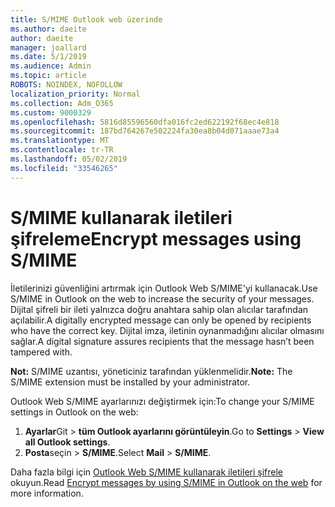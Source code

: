 ```yaml
---
title: S/MIME Outlook web üzerinde
ms.author: daeite
author: daeite
manager: joallard
ms.date: 5/1/2019
ms.audience: Admin
ms.topic: article
ROBOTS: NOINDEX, NOFOLLOW
localization_priority: Normal
ms.collection: Adm_O365
ms.custom: 9000329
ms.openlocfilehash: 5816d85596560dfa016fc2ed622192f68ec4e818
ms.sourcegitcommit: 187bd764267e502224fa30ea8b04d071aaae73a4
ms.translationtype: MT
ms.contentlocale: tr-TR
ms.lasthandoff: 05/02/2019
ms.locfileid: "33546265"
---
```

# <a name="encrypt-messages-using-smime"></a><span data-ttu-id="f7bd3-102">S/MIME kullanarak iletileri şifreleme</span><span class="sxs-lookup"><span data-stu-id="f7bd3-102">Encrypt messages using S/MIME</span></span>

<span data-ttu-id="f7bd3-103">İletilerinizi güvenliğini artırmak için Outlook Web S/MIME'yi kullanacak.</span><span class="sxs-lookup"><span data-stu-id="f7bd3-103">Use S/MIME in Outlook on the web to increase the security of your messages.</span></span> <span data-ttu-id="f7bd3-104">Dijital şifreli bir ileti yalnızca doğru anahtara sahip olan alıcılar tarafından açılabilir.</span><span class="sxs-lookup"><span data-stu-id="f7bd3-104">A digitally encrypted message can only be opened by recipients who have the correct key.</span></span> <span data-ttu-id="f7bd3-105">Dijital imza, iletinin oynanmadığını alıcılar olmasını sağlar.</span><span class="sxs-lookup"><span data-stu-id="f7bd3-105">A digital signature assures recipients that the message hasn’t been tampered with.</span></span>

<span data-ttu-id="f7bd3-106">**Not:** S/MIME uzantısı, yöneticiniz tarafından yüklenmelidir.</span><span class="sxs-lookup"><span data-stu-id="f7bd3-106">**Note:** The S/MIME extension must be installed by your administrator.</span></span>

<span data-ttu-id="f7bd3-107">Outlook Web S/MIME ayarlarınızı değiştirmek için:</span><span class="sxs-lookup"><span data-stu-id="f7bd3-107">To change your S/MIME settings in Outlook on the web:</span></span>

1. <span data-ttu-id="f7bd3-108">**Ayarlar**Git > **tüm Outlook ayarlarını görüntüleyin**.</span><span class="sxs-lookup"><span data-stu-id="f7bd3-108">Go to **Settings** > **View all Outlook settings**.</span></span>
2. <span data-ttu-id="f7bd3-109">**Posta**seçin > **S/MIME**.</span><span class="sxs-lookup"><span data-stu-id="f7bd3-109">Select **Mail** > **S/MIME**.</span></span>

<span data-ttu-id="f7bd3-110">Daha fazla bilgi için [Outlook Web S/MIME kullanarak iletileri şifrele](https://support.office.com/article/878c79fc-7088-4b39-966f-14512658f480) okuyun.</span><span class="sxs-lookup"><span data-stu-id="f7bd3-110">Read [Encrypt messages by using S/MIME in Outlook on the web](https://support.office.com/article/878c79fc-7088-4b39-966f-14512658f480) for more information.</span></span>